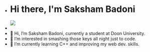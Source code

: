 - <h1>Hi there, I'm Saksham Badoni</h1> <img src="https://raw.githubusercontent.com/TheDudeThatCode/TheDudeThatCode/master/Assets/Hi.gif">
- 
- 👋 Hi, I’m Saksham Badoni, currently a student at Doon University.
- 👀 I’m interested in smashing those keys all night just to code.
- 🌱 I’m currently learning C++ and improving my web dev. skills.

<!---
Saksham128/Saksham128 is a ✨ special ✨ repository because its `README.md` (this file) appears on your GitHub profile.
You can click the Preview link to take a look at your changes.
--->
